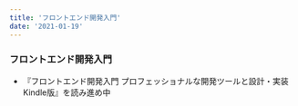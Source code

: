 ```yaml
---
title: 'フロントエンド開発入門'
date: '2021-01-19'
---
```


### フロントエンド開発入門
- 『フロントエンド開発入門 プロフェッショナルな開発ツールと設計・実装 Kindle版』を読み進め中